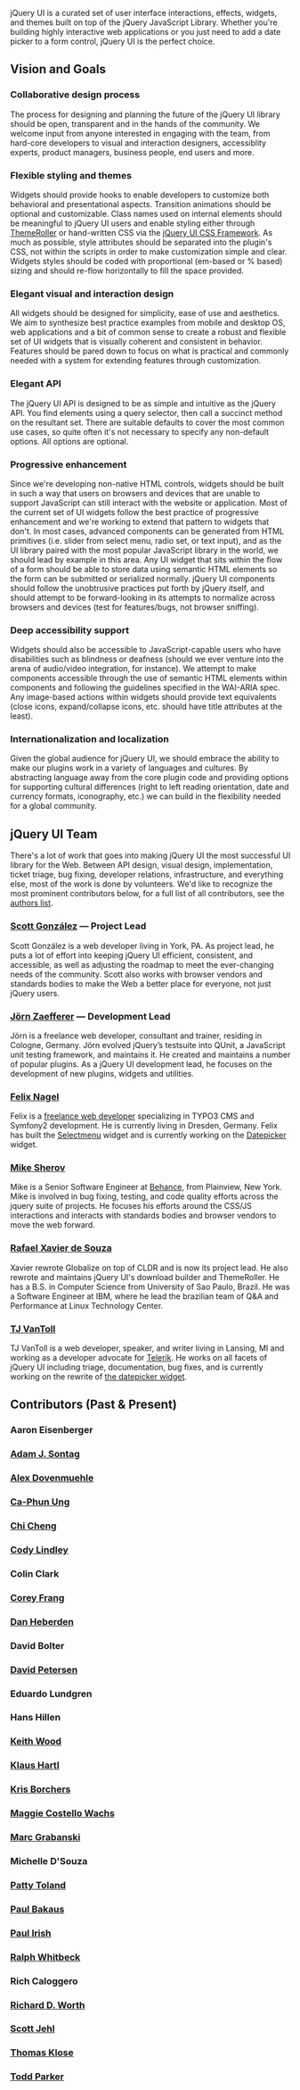 <script>{
	"title": "About jQuery UI"
}</script>

jQuery UI is a curated set of user interface interactions, effects, widgets, and themes built on top of the jQuery JavaScript Library. Whether you're building highly interactive web applications or you just need to add a date picker to a form control, jQuery UI is the perfect choice.

## Vision and Goals

### Collaborative design process

The process for designing and planning the future of the jQuery UI library should be open, transparent and in the hands of the community. We welcome input from anyone interested in engaging with the team, from hard-core developers to visual and interaction designers, accessiblity experts, product managers, business people, end users and more.

### Flexible styling and themes

Widgets should provide hooks to enable developers to customize both behavioral and presentational aspects. Transition animations should be optional and customizable. Class names used on internal elements should be meaningful to jQuery UI users and enable styling either through [ThemeRoller](http://jqueryui.com/themeroller/) or hand-written CSS via the [jQuery UI CSS Framework](http://learn.jquery.com/jquery-ui/theming/). As much as possible, style attributes should be separated into the plugin's CSS, not within the scripts in order to make customization simple and clear. Widgets styles should be coded with proportional (em-based or % based) sizing and should re-flow horizontally to fill the space provided.

### Elegant visual and interaction design

All widgets should be designed for simplicity, ease of use and aesthetics. We aim to synthesize best practice examples from mobile and desktop OS, web applications and a bit of common sense to create a robust and flexible set of UI widgets that is visually coherent and consistent in behavior. Features should be pared down to focus on what is practical and commonly needed with a system for extending features through customization.

### Elegant API

The jQuery UI API is designed to be as simple and intuitive as the jQuery API. You find elements using a query selector, then call a succinct method on the resultant set. There are suitable defaults to cover the most common use cases, so quite often it's not necessary to specify any non-default options. All options are optional.

### Progressive enhancement

Since we're developing non-native HTML controls, widgets should be built in such a way that users on browsers and devices that are unable to support JavaScript can still interact with the website or application. Most of the current set of UI widgets follow the best practice of progressive enhancement and we're working to extend that pattern to widgets that don't. In most cases, advanced components can be generated from HTML primitives (i.e. slider from select menu, radio set, or text input), and as the UI library paired with the most popular JavaScript library in the world, we should lead by example in this area. Any UI widget that sits within the flow of a form should be able to store data using semantic HTML elements so the form can be submitted or serialized normally. jQuery UI components should follow the unobtrusive practices put forth by jQuery itself, and should attempt to be forward-looking in its attempts to normalize across browsers and devices (test for features/bugs, not browser sniffing).

### Deep accessibility support

Widgets should also be accessible to JavaScript-capable users who have disabilities such as blindness or deafness (should we ever venture into the arena of audio/video integration, for instance). We attempt to make components accessible through the use of semantic HTML elements within components and following the guidelines specified in the WAI-ARIA spec. Any image-based actions within widgets should provide text equivalents (close icons, expand/collapse icons, etc. should have title attributes at the least).

### Internationalization and localization

Given the global audience for jQuery UI, we should embrace the ability to make our plugins work in a variety of languages and cultures.  By abstracting language away from the core plugin code and providing options for supporting cultural differences (right to left reading orientation, date and currency formats, iconography, etc.) we can build in the flexibility needed for a global community.

## jQuery UI Team

There's a lot of work that goes into making jQuery UI the most successful UI library for the Web. Between API design, visual design, implementation, ticket triage, bug fixing, developer relations, infrastructure, and everything else, most of the work is done by volunteers. We'd like to recognize the most prominent contributors below, for a full list of all contributors, see the [authors list](https://github.com/jquery/jquery-ui/blob/master/AUTHORS.txt).

### [Scott González](http://nemikor.com/) — Project Lead

Scott González is a web developer living in York, PA. As project lead, he puts a lot of effort into keeping jQuery UI efficient, consistent, and accessible, as well as adjusting the roadmap to meet the ever-changing needs of the community. Scott also works with browser vendors and standards bodies to make the Web a better place for everyone, not just jQuery users.

### [Jörn Zaefferer](http://bassistance.de/) — Development Lead

Jörn is a freelance web developer, consultant and trainer, residing in Cologne, Germany. Jörn evolved jQuery’s testsuite into QUnit, a JavaScript unit testing framework, and maintains it. He created and maintains a number of popular plugins. As a jQuery UI development lead, he focuses on the development of new plugins, widgets and utilities.

### [Felix Nagel](http://www.felixnagel.com/)

Felix is a [freelance web developer](http://www.felixnagel.com/portfolio/) specializing in TYPO3 CMS and Symfony2 development. He is currently living in Dresden, Germany. Felix has built the [Selectmenu](http://jqueryui.com/selectmenu/) widget and is currently working on the [Datepicker](http://jqueryui.com/datepicker/) widget.

### [Mike Sherov](http://mike.sherov.com)

Mike is a Senior Software Engineer at [Behance](http://blog.behance.net/dev), from Plainview, New York. Mike is involved in bug fixing, testing, and code quality efforts across the jquery suite of projects. He focuses his efforts around the CSS/JS interactions and interacts with standards bodies and browser vendors to move the web forward.

### [Rafael Xavier de Souza](http://rafael.xavier.blog.br/)

Xavier rewrote Globalize on top of CLDR and is now its project lead. He also rewrote and maintains jQuery UI's download builder and ThemeRoller. He has a B.S. in Computer Science from University of Sao Paulo, Brazil. He was a Software Engineer at IBM, where he lead the brazilian team of Q&A and Performance at Linux Technology Center.

### [TJ VanToll](http://tjvantoll.com)

TJ VanToll is a web developer, speaker, and writer living in Lansing, MI and working as a developer advocate for [Telerik](http://www.telerik.com/). He works on all facets of jQuery UI including triage, documentation, bug fixes, and is currently working on the rewrite of [the datepicker widget](http://jqueryui.com/datepicker/).

## Contributors (Past & Present)

### Aaron Eisenberger
### [Adam J. Sontag](http://www.adamjsontag.com)
### [Alex Dovenmuehle](https://github.com/Adovenmuehle)
### [Ca-Phun Ung](http://yelotofu.com/)
### [Chi Cheng](http://chicheng.me/)
### [Cody Lindley](http://www.codylindley.com/)
### Colin Clark
### [Corey Frang](http://gnarf.net/)
### [Dan Heberden](http://twitter.com/danheberden)
### David Bolter
### [David Petersen](http://blog.petersendidit.com/)
### Eduardo Lundgren
### Hans Hillen
### [Keith Wood](http://keith-wood.name/)
### [Klaus Hartl](http://stilbuero.de/)
### [Kris Borchers](http://krisborchers.com/)
### [Maggie Costello Wachs](http://www.filamentgroup.com/)
### [Marc Grabanski](http://marcgrabanski.com/)
### Michelle D'Souza
### [Patty Toland](http://www.filamentgroup.com/)
### [Paul Bakaus](http://paulbakaus.com/)
### [Paul Irish](http://paulirish.com/)
### [Ralph Whitbeck](http://ralphwhitbeck.com/)
### Rich Caloggero
### [Richard D. Worth](http://rdworth.org/)
### [Scott Jehl](http://www.filamentgroup.com/)
### [Thomas Klose](http://www.thomasklose.com/)
### [Todd Parker](http://www.filamentgroup.com/)
